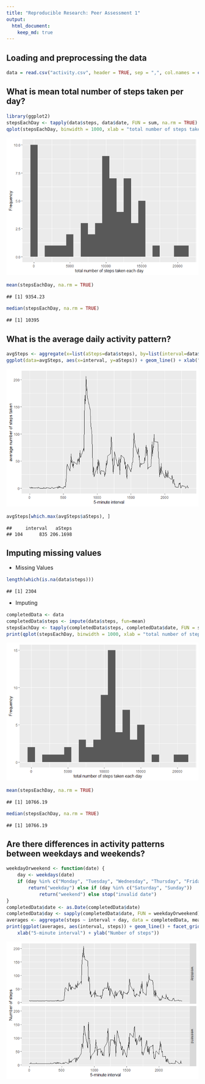 ```yaml
---
title: "Reproducible Research: Peer Assessment 1"
output: 
  html_document:
    keep_md: true
---
```



## Loading and preprocessing the data


```r
data = read.csv("activity.csv", header = TRUE, sep = ",", col.names = c("steps", "date", "interval"))
```


## What is mean total number of steps taken per day?


```r
library(ggplot2)
stepsEachDay <- tapply(data$steps, data$date, FUN = sum, na.rm = TRUE)
qplot(stepsEachDay, binwidth = 1000, xlab = "total number of steps taken each day", ylab = "Frequency")
```

![](PA1_template_files/figure-html/unnamed-chunk-2-1.png)<!-- -->

```r
mean(stepsEachDay, na.rm = TRUE)
```

```
## [1] 9354.23
```

```r
median(stepsEachDay, na.rm = TRUE)
```

```
## [1] 10395
```

## What is the average daily activity pattern?


```r
avgSteps <- aggregate(x=list(aSteps=data$steps), by=list(interval=data$interval), FUN=mean, na.rm=TRUE)
ggplot(data=avgSteps, aes(x=interval, y=aSteps)) + geom_line() + xlab("5-minute interval") + ylab("average number of steps taken")
```

![](PA1_template_files/figure-html/unnamed-chunk-3-1.png)<!-- -->

```r
avgSteps[which.max(avgSteps$aSteps), ]
```

```
##     interval   aSteps
## 104      835 206.1698
```

## Imputing missing values

- Missing Values

```r
length(which(is.na(data$steps)))
```

```
## [1] 2304
```



- Imputing

```r
completedData <- data
completedData$steps <- impute(data$steps, fun=mean)
stepsEachDay <- tapply(completedData$steps, completedData$date, FUN = sum, na.rm = TRUE)
print(qplot(stepsEachDay, binwidth = 1000, xlab = "total number of steps taken each day", ylab = "Frequency"))
```

![](PA1_template_files/figure-html/unnamed-chunk-6-1.png)<!-- -->

```r
mean(stepsEachDay, na.rm = TRUE)
```

```
## [1] 10766.19
```

```r
median(stepsEachDay, na.rm = TRUE)
```

```
## [1] 10766.19
```

## Are there differences in activity patterns between weekdays and weekends?

```r
weekdayOrweekend <- function(date) {
    day <- weekdays(date)
    if (day %in% c("Monday", "Tuesday", "Wednesday", "Thursday", "Friday")) 
        return("weekday") else if (day %in% c("Saturday", "Sunday")) 
            return("weekend") else stop("invalid date")
}
completedData$date <- as.Date(completedData$date)
completedData$day <- sapply(completedData$date, FUN = weekdayOrweekend)
averages <- aggregate(steps ~ interval + day, data = completedData, mean)
print(ggplot(averages, aes(interval, steps)) + geom_line() + facet_grid(day ~ .) + 
    xlab("5-minute interval") + ylab("Number of steps"))
```

![](PA1_template_files/figure-html/unnamed-chunk-7-1.png)<!-- -->

